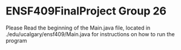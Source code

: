 # ENSF409FinalProject Group 26

Please Read the beginning of the Main.java file, located in ./edu/ucalgary/ensf409/Main.java for instructions on how to run the program

